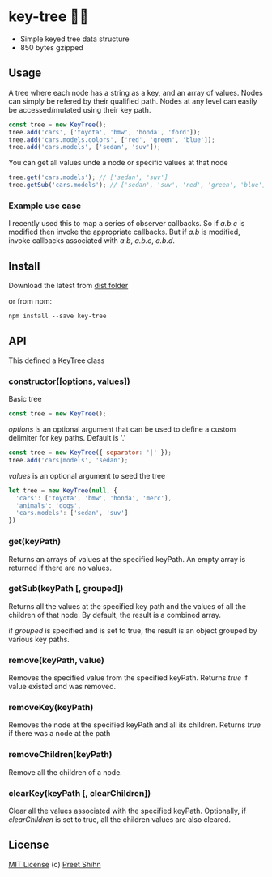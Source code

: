 # key-tree 🔑🌲
* Simple keyed tree data structure
* 850 bytes gzipped

## Usage

A tree where each node has a string as a key, and an array of values. Nodes can simply be refered by their qualified path.
Nodes at any level can easily be accessed/mutated using their key path. 

``` javascript
const tree = new KeyTree();
tree.add('cars', ['toyota', 'bmw', 'honda', 'ford']);
tree.add('cars.models.colors', ['red', 'green', 'blue']);
tree.add('cars.models', ['sedan', 'suv']);
```

You can get all values unde a node or specific values at that node
``` javascript
tree.get('cars.models'); // ['sedan', 'suv']
tree.getSub('cars.models'); // ['sedan', 'suv', 'red', 'green', 'blue']
```

### Example use case

I recently used this to map a series of observer callbacks. So if *_a.b.c_* is modified then invoke the appropriate callbacks. But if *_a.b_* is modified, invoke callbacks associated with _a.b_, _a.b.c_, _a.b.d_.


## Install

Download the latest from [dist folder](https://github.com/pshihn/key-tree/tree/master/dist)

or from npm:
```
npm install --save key-tree
```

## API

This defined a KeyTree class

### constructor([options, values])
Basic tree
```js
const tree = new KeyTree();
```
_options_ is an optional argument that can be used to define a custom delimiter for key paths. Default is '.'
```js
const tree = new KeyTree({ separator: '|' });
tree.add('cars|models', 'sedan');
```
_values_ is an optional argument to seed the tree
```js
let tree = new KeyTree(null, {
  'cars': ['toyota', 'bmw', 'honda', 'merc'],
  'animals': 'dogs',
  'cars.models': ['sedan', 'suv']
})
```

### get(keyPath)
Returns an arrays of values at the specified keyPath. An empty array is returned if there are no values.

### getSub(keyPath [, grouped])
Returns all the values at the specified key path and the values of all the children of that node.
By default, the result is a combined array.

if _grouped_ is specified and is set to true, the result is an object grouped by various key paths.

### remove(keyPath, value)
Removes the specified value from the specified keyPath.
Returns _true_ if value existed and was removed.

### removeKey(keyPath)
Removes the node at the specified keyPath and all its children.
Returns _true_ if there was a node at the path

### removeChildren(keyPath)
Remove all the children of a node. 

### clearKey(keyPath [, clearChildren])
Clear all the values associated with the specified keyPath. 
Optionally, if _clearChildren_ is set to true, all the children values are also cleared.

## License
[MIT License](https://github.com/pshihn/key-tree/blob/master/LICENSE) (c) [Preet Shihn](https://twitter.com/preetster)
